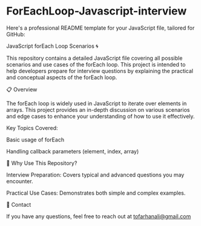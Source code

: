 ﻿# ForEachLoop-Javascript-interview

Here's a professional README template for your JavaScript file, tailored for GitHub:

JavaScript forEach Loop Scenarios 🌀

This repository contains a detailed JavaScript file covering all possible scenarios and use cases of the forEach loop. This project is intended to help developers prepare for interview questions by explaining the practical and conceptual aspects of the forEach loop.

📋 Overview

The forEach loop is widely used in JavaScript to iterate over elements in arrays. This project provides an in-depth discussion on various scenarios and edge cases to enhance your understanding of how to use it effectively.

Key Topics Covered:

Basic usage of forEach

Handling callback parameters (element, index, array)

📝 Why Use This Repository?

Interview Preparation: Covers typical and advanced questions you may encounter.

Practical Use Cases: Demonstrates both simple and complex examples.

📧 Contact

If you have any questions, feel free to reach out at tofarhanali@gmail.com
